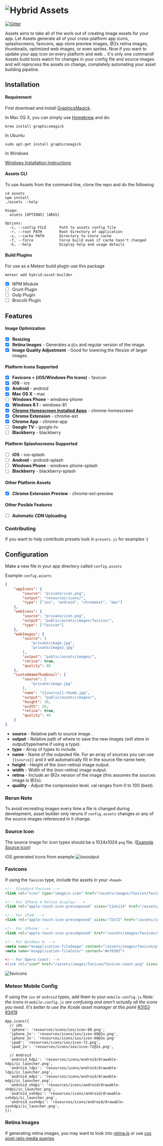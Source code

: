 # ![Hybrid](http://i.imgur.com/jUDMlbO.png) Assets

[![Gitter](https://badges.gitter.im/Join%20Chat.svg)](https://gitter.im/meteorhybrid/platform?utm_source=badge&utm_medium=badge&utm_campaign=pr-badge)

Assets aims to take all of the work out of creating image assets for your app. Let Assets generate all of your cross-platform app icons, splashscreens, favicons, app store preview images, @2x retina images, thumbnails, optimized web images, or even sprites. Now if you want to update your app icon on every platform and web .. it's only one command! Assets build tools watch for changes in your config file and source images and will reprocess the assets on change, completely automating your asset building pipeline.

## Installation

#### Requirement

First download and install [GraphicsMagick](http://www.graphicsmagick.org/). 

In Mac OS X, you can simply use [Homebrew](http://mxcl.github.io/homebrew/) and do:
```
brew install graphicsmagick
```

In Ubuntu
```
sudo apt-get install graphicsmagick
```

In Windows

[Windows Installation Instructions](http://www.graphicsmagick.org/INSTALL-windows.html)

#### Assets CLI

To use Assets from the command line, clone the repo and do the following

```
cd assets
npm install
./assets --help
```

```
Usage:
  assets [OPTIONS] [ARGS]

Options:
  -c, --config FILE      Path to assets config file
  -r, --root PATH        Root directory of application
  -s, --cache PATH       Directory to store cache
  -f, --force            Force build even if cache hasn't changed
  -h, --help             Display help and usage details
```

#### Build Plugins

For use as a Meteor build plugin use this package
```
meteor add hybrid:asset-builder
```

* [x] NPM Module
* [ ] Grunt Plugin
* [ ] Gulp Plugin
* [ ] Brocolli Plugin

## Features

#### Image Optimization
* [x] **Resizing** 
* [x] **Retina Images** - Generates a `@2x` and regular version of the image.
* [x] **Image Quality Adjustment** - Good for lowering the filesize of larger images. 

#### Platform Icons Supported
* [x] **Favicons + (iOS/Windows Pin Icons)** - favicon 
* [x] **iOS** - ios
* [x] **Android** - android
* [x] **Mac OS X** - mac 
* [ ] **Windows Phone** - windows-phone
* [x] **Windows 8.1** - windows-81
* [x] [**Chrome Homescreen Installed Apps**](https://developer.chrome.com/multidevice/android/installtohomescreen) - chrome-homescreen
* [x] **Chrome Extension** - chrome-ext
* [x] **Chrome App** - chrome-app
* [ ] **Google TV** - google-tv
* [ ] **Blackberry** - blackberry

#### Platform Splashscreens Supported
* [ ] **iOS** - ios-splash
* [ ] **Android** - android-splash
* [ ] **Windows Phone** - windows-phone-splash
* [ ] **Blackberry** - blackberry-splash

#### Other Platform Assets
* [x] **Chrome Extension Preview** - chrome-ext-preview

#### Other Posible Features
* [ ] **Automatic CDN Uploading**

### Contributing
If you want to help contribute presets look in `presets.js` for examples :) 

## Configuration
Make a new file in your app directory called `config.assets`

Example `config.assets`
```json
{
    "appIcons": {
        "source": "private/icon.png",
        "output": "resources/icons/",
        "type": ["ios", "android", "chromeext", "mac"]
    },
    "webIcons": {
        "source": "private/icon.png",
        "output": "public/assets/images/favicon/",
        "type": ["favicon"]
    },
    "webImages": {
        "source": [
            "private/image.jpg",
            "private/image2.jpg"
        ],
        "output": "public/assets/images/",
        "retina": true,
        "quality": 80
    },
    "customNameThumbnail": {
        "source": [
            "private/image.jpg"
        ],
        "name": "{{source}}-thumb.jpg",
        "output": "public/assets/images/",
        "height": 20,
        "width": 20,
        "retina": true,
        "quality": 40
    }
}
```

* **source** - Relative path to source image .
* **output** - Relative path of where to save the new images (will store in output/type/name if using a type).
* **type** - Array of types to include.
* **name** - Name of the outputed file. For an array of sources you can use `{{source}}` and it will automatically fill in the source file name here;
* **height** - Height of the (non-retina) image output.
* **width** - Width of the (non-retina) image output.
* **retina** - Include an @2x version of the image (this assumes the sources image is @2x).
* **quality** - Adjust the compression level. val ranges from 0 to 100 (best).

### Rerun Note
To avoid recreating images every time a file is changed during development, asset builder only reruns if `config.assets` changes or any of the source images referenced in it change.

### Source Icon
The source image for icon types should be a 1024x1024 `png` file. ([Example Source Icon](http://i.imgur.com/FWZofOo.png))

iOS generated icons from example
![iosoutput](http://i.imgur.com/gPGb4p7.png)

### Favicons
If using the `favicon` type, include the assets in your `<head>`
```html
<!-- Standard Favicon -->
<link rel="icon" type="image/x-icon" href="/assets/images/favicon/favicon.png" />

<!-- For iPhone 4 Retina display: -->
<link rel="apple-touch-icon-precomposed" sizes="114x114" href="/assets/images/favicon/apple-touch-icon-114x114-precomposed.png">

<!-- For iPad: -->
<link rel="apple-touch-icon-precomposed" sizes="72x72" href="/assets/images/favicon/apple-touch-icon-72x72-precomposed.png">

<!-- For iPhone: -->
<link rel="apple-touch-icon-precomposed" href="/assets/images/favicon/apple-touch-icon-57x57-precomposed.png">

<!-- For Windows 8: -->
<meta name="msapplication-TileImage" content=“/assets/images/favicon/pinned.png”>
<meta name="msapplication-TileColor" content="#ef0303”>

<!-- For Opera Coast: -->  
<link rel="icon" href="/assets/images/favicon/favicon-coast.png" sizes="228x228">
```

![favicons](http://i.imgur.com/Rzrxoz4.png)

### Meteor Mobile Config
If using the `ios` or `android` types, add them to your `mobile-config.js`
*Note: the icons in `mobile-config.js` are confusing and aren't actually all the icons you need. It's better to use the Xcode asset manager at this point* [#3153](https://github.com/meteor/meteor/issues/3153) [#3419](https://github.com/meteor/meteor/issues/3419)
```
App.icons({
  // iOS
  'iphone': 'resources/icons/ios/icon-60.png',
  'iphone_2x': 'resources/icons/ios/icon-60@2x.png',
  'iphone_3x': 'resources/icons/ios/icon-60@3x.png'
  'ipad': 'resources/icons/ios/icon-72.png',
  'ipad_2x': 'resources/icons/ios/icon-72@2x.png',

  // Android
  'android_hdpi': 'resources/icons/android/drawable-hdpi/ic_launcher.png',
  'android_ldpi': 'resources/icons/android/drawable-ldpi/ic_launcher.png',
  'android_mdpi': 'resources/icons/android/drawable-mdpi/ic_launcher.png',
  'android_xhdpi': 'resources/icons/android/drawable-xhdpi/ic_launcher.png',
  'android_xxhdpi': 'resources/icons/android/drawable-xxhdpi/ic_launcher.png',
  'android_xxxhdpi': 'resources/icons/android/drawable-xxxhdpi/ic_launcher.png',
});
```

### Retina Images
If generating retina images, you may want to look into [retina.js](http://imulus.github.io/retinajs/) or use [css pixel ratio media queries](https://css-tricks.com/snippets/css/retina-display-media-query/)
